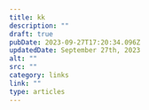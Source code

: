 ```yaml
---
title: kk
description: ""
draft: true
pubDate: 2023-09-27T17:20:34.096Z
updatedDate: September 27th, 2023
alt: ""
src: ""
category: links
link: ""
type: articles
---
```

